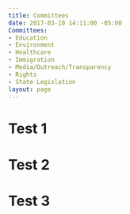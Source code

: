```yaml
---
title: Committees
date: 2017-03-10 14:11:00 -05:00
Committees:
- Education
- Environment
- Healthcare
- Immigration
- Media/Outreach/Transparency
- Rights
- State Legislation
layout: page
---
```


# Test 1
# Test 2
# Test 3

